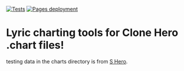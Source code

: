 [![Tests](https://github.com/aragonnetje6/lyric_charter/actions/workflows/rust.yml/badge.svg?branch=main)](https://github.com/aragonnetje6/lyric_charter/actions/workflows/rust.yml)
[![Pages deployment](https://github.com/aragonnetje6/lyric_charter/actions/workflows/pages.yml/badge.svg?branch=main)](https://github.com/aragonnetje6/lyric_charter/actions/workflows/pages.yml)
# Lyric charting tools for Clone Hero .chart files!

testing data in the charts directory is from [S Hero](https://customsongscentral.com/s-hero/). 